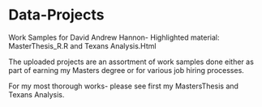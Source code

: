# Data-Projects
Work Samples for David Andrew Hannon- Highlighted material: MasterThesis_R.R and Texans Analysis.Html

The uploaded projects are an assortment of work samples done either as part of earning my Masters degree or for various job hiring processes.

For my most thorough works- please see first my MastersThesis and Texans Analysis.
